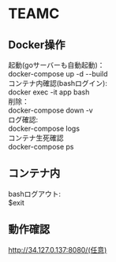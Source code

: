 # TEAMC

## Docker操作
起動(goサーバーも自動起動)：  
docker-compose up -d --build  
コンテナ内確認(bashログイン):   
docker exec -it app bash  
削除：  
docker-compose down -v  
ログ確認:  
docker-compose logs  
コンテナ生死確認  
docker-compose ps  

## コンテナ内
bashログアウト:  
$exit

## 動作確認
http://34.127.0.137:8080/(任意)
